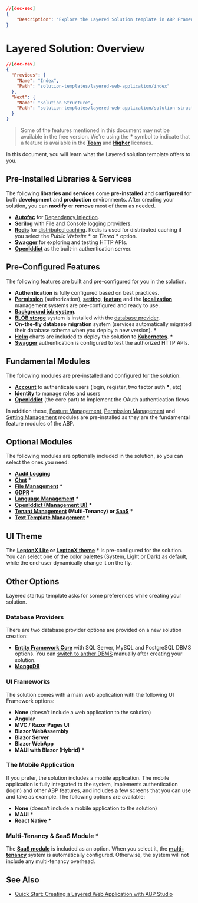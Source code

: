 ```json
//[doc-seo]
{
    "Description": "Explore the Layered Solution template in ABP Framework, featuring pre-installed libraries and services for seamless development and production."
}
```

# Layered Solution: Overview

````json
//[doc-nav]
{
  "Previous": {
    "Name": "Index",
    "Path": "solution-templates/layered-web-application/index"
  },
  "Next": {
    "Name": "Solution Structure",
    "Path": "solution-templates/layered-web-application/solution-structure"
  }
}
````

> Some of the features mentioned in this document may not be available in the free version. We're using the **\*** symbol to indicate that a feature is available in the **[Team](https://abp.io/pricing)** and **[Higher](https://abp.io/pricing)** licenses.


In this document, you will learn what the Layered solution template offers to you.

## Pre-Installed Libraries & Services

The following **libraries and services** come **pre-installed** and **configured** for both **development** and **production** environments. After creating your solution, you can **modify** or **remove** most of them as needed.

* **[Autofac](https://autofac.org/)** for [Dependency Injection](../../framework/fundamentals/dependency-injection.md).  
* **[Serilog](https://serilog.net/)** with File and Console [logging](../../framework/fundamentals/logging.md) providers.  
* **[Redis](https://redis.io/)** for [distributed caching](../../framework/fundamentals/caching.md). Redis is used for distributed caching if you select the *Public Website* **\*** or *Tiered* **\*** option.  
* **[Swagger](https://swagger.io/)** for exploring and testing HTTP APIs.  
* **[OpenIddict](https://github.com/openiddict/openiddict-core)** as the built-in authentication server.  

## Pre-Configured Features

The following features are built and pre-configured for you in the solution.

* **Authentication** is fully configured based on best practices.
* **[Permission](../../framework/fundamentals/authorization.md)** (authorization), **[setting](../../framework/infrastructure/settings.md)**, **[feature](../../framework/infrastructure/features.md)** and the **[localization](../../framework/fundamentals/localization.md)** management systems are pre-configured and ready to use.
* **[Background job system](../../framework/infrastructure/background-jobs/index.md)**.
* **[BLOB storge](../../framework/infrastructure/blob-storing/index.md)** system is installed with the [database provider](../../framework/infrastructure/blob-storing/database.md).
* **On-the-fly database migration** system (services automatically migrated their database schema when you deploy a new version). **\***
* **[Helm](https://helm.sh/)** charts are included to deploy the solution to **[Kubernetes](https://kubernetes.io/)**. **\***
* **[Swagger](https://swagger.io/)** authentication is configured to test the authorized HTTP APIs.

## Fundamental Modules

The following modules are pre-installed and configured for the solution:

* **[Account](../../modules/account.md)** to authenticate users (login, register, two factor auth **\***, etc)
* **[Identity](../../modules/identity.md)** to manage roles and users
* **[OpenIddict](../../modules/openiddict.md)** (the core part) to implement the OAuth authentication flows

In addition these, [Feature Management](../../modules/feature-management.md), [Permission Management](../../modules/permission-management.md) and [Setting Management](../../modules/setting-management.md) modules are pre-installed as they are the fundamental feature modules of the ABP.

## Optional Modules

The following modules are optionally included in the solution, so you can select the ones you need:

* **[Audit Logging](../../modules/audit-logging.md)**
* **[Chat](../../modules/chat.md)** **\***
* **[File Management](../../modules/file-management.md)** **\***
* **[GDPR](../../modules/gdpr.md)** **\***
* **[Language Management](../../modules/language-management.md)** **\***
* **[OpenIddict (Management UI)](../../modules/openiddict.md)** **\***
* **[Tenant Management](../../modules/tenant-management.md) (Multi-Tenancy) or [SaaS](../../modules/saas.md)** **\*** 
* **[Text Template Management](../../modules/text-template-management.md)** **\***

## UI Theme

The **[LeptonX Lite](../../ui-themes/lepton-x-lite/index.md) or [LeptonX theme](https://leptontheme.com/)** **\*** is pre-configured for the solution. You can select one of the color palettes (System, Light or Dark) as default, while the end-user dynamically change it on the fly.

## Other Options

Layered startup template asks for some preferences while creating your solution.

### Database Providers

There are two database provider options are provided on a new solution creation:

* **[Entity Framework Core](../../framework/data/entity-framework-core/index.md)** with SQL Server, MySQL and PostgreSQL DBMS options. You can [switch to anther DBMS](../../framework/data/entity-framework-core/other-dbms.md) manually after creating your solution.
* **[MongoDB](../../framework/data/mongodb/index.md)**

### UI Frameworks

The solution comes with a main web application with the following UI Framework options:

* **None** (doesn't include a web application to the solution)
* **Angular**
* **MVC / Razor Pages UI**
* **Blazor WebAssembly**
* **Blazor Server**
* **Blazor WebApp**
* **MAUI with Blazor (Hybrid)** **\***

### The Mobile Application

If you prefer, the solution includes a mobile application. The mobile application is fully integrated to the system, implements authentication (login) and other ABP features, and includes a few screens that you can use and take as example. The following options are available:

* **None** (doesn't include a mobile application to the solution)
* **MAUI** **\***
* **React Native** **\***

### Multi-Tenancy & SaaS Module **\***

The **[SaaS module](../../modules/saas.md)** is included as an option. When you select it, the **[multi-tenancy](../../framework/architecture/multi-tenancy/index.md)** system is automatically configured. Otherwise, the system will not include any multi-tenancy overhead.

## See Also

* [Quick Start: Creating a Layered Web Application with ABP Studio](../../get-started/layered-web-application.md)